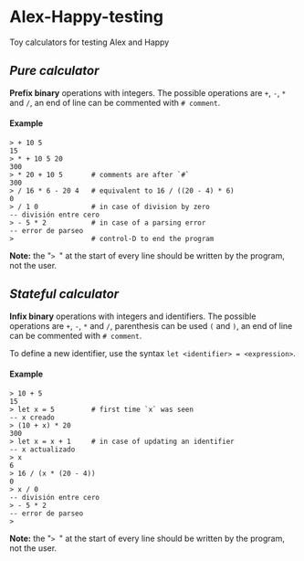# Alex-Happy-testing
Toy calculators for testing Alex and Happy

## *Pure calculator*

**Prefix binary** operations with integers. The possible operations are `+`, `-`, `*` and `/`, an end of line can be commented with `# comment`.

#### Example

    > + 10 5
    15
    > * + 10 5 20
    300
    > * 20 + 10 5       # comments are after `#`
    300
    > / 16 * 6 - 20 4   # equivalent to 16 / ((20 - 4) * 6)
    0
    > / 1 0             # in case of division by zero
    -- división entre cero
    > - 5 * 2           # in case of a parsing error
    -- error de parseo
    >                   # control-D to end the program

**Note:** the "`> `" at the start of every line should be written by the program, not the user.

## *Stateful calculator*

**Infix binary** operations with integers and identifiers. The possible operations are `+`, `-`, `*` and `/`, parenthesis can be used `(` and `)`, an end of line can be commented with `# comment`.

To define a new identifier, use the syntax `let <identifier> = <expression>`.

#### Example

    > 10 + 5
    15
    > let x = 5         # first time `x` was seen
    -- x creado
    > (10 + x) * 20
    300
    > let x = x + 1     # in case of updating an identifier
    -- x actualizado
    > x
    6
    > 16 / (x * (20 - 4))
    0
    > x / 0
    -- división entre cero
    > - 5 * 2
    -- error de parseo
    >

**Note:** the "`> `" at the start of every line should be written by the program, not the user.
